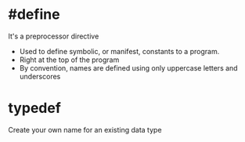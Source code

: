 # \#define
It's a preprocessor directive
- Used to define symbolic, or manifest, constants to a program.
- Right at the top of the program
- By convention, names are defined using only uppercase letters and underscores

# typedef
Create your own name for an existing data type

